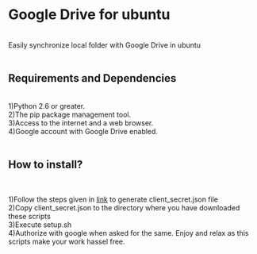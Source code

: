 Google Drive for ubuntu
====
<br>
Easily synchronize local folder with Google Drive in ubuntu
<br>
<br>

**Requirements and Dependencies**
----
<br>
1)Python 2.6 or greater.<br>
2)The pip package management tool.<br>
3)Access to the internet and a web browser.<br>
4)Google account with Google Drive enabled.<br>
<br>


**How to install?**
---
</br>

1)Follow the steps given in [link](https://developers.google.com/drive/v3/web/quickstart/python) to generate client_secret.json file
<br>
2)Copy client_secret.json to the directory where you have downloaded these scripts<br>
3)Execute setup.sh<br>
4)Authorize with google when asked for the same. Enjoy and relax as this scripts make your work hassel free.<br>
